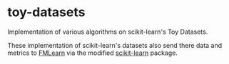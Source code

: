 # toy-datasets
Implementation of various algorithms on scikit-learn's Toy Datasets.

These implementation of scikit-learn's datasets also send there data and metrics to [FMLearn](https://github.com/mukeshmk/fm-learn) via the modified [scikit-learn](https://github.com/mukeshmk/scikit-learn) package.
